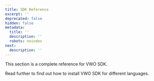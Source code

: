 ```yaml
---
title: SDK Reference
excerpt: ''
deprecated: false
hidden: false
metadata:
  title: ''
  description: ''
  robots: noindex
next:
  description: ''
---
```

This section is a complete reference for VWO SDK.

Read further to find out how to install VWO SDK for different languages.